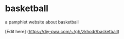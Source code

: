 # basketball
a pamphlet website about basketball 

[Edit here] (https://diy-pwa.com/~/gh/zkhodr/basketball) 
